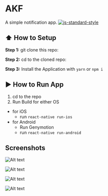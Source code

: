 #  AKF
A simple notification app.
[![js-standard-style](https://img.shields.io/badge/code%20style-standard-brightgreen.svg?style=flat)](http://standardjs.com/)


## :arrow_up: How to Setup

**Step 1:** git clone this repo:

**Step 2:** cd to the cloned repo:

**Step 3:** Install the Application with `yarn` or `npm i`


## :arrow_forward: How to Run App

1. cd to the repo
2. Run Build for either OS
  * for iOS
    * run `react-native run-ios`
  * for Android
    * Run Genymotion
    * run `react-native run-android`

## Screenshots

![Alt text](Screenshots/Screenshot_2018-05-28-12-28-05-557_com.akf.png?raw=true "Title")

![Alt text](Screenshots/Screenshot_2018-05-28-12-28-52-376_com.akf.png?raw=true "Title")

![Alt text](Screenshots/Screenshot_2018-05-28-12-28-58-609_com.akf.png?raw=true "Title")

![Alt text](Screenshots/Screenshot_2018-05-28-12-29-06-108_com.akf.png?raw=true "Title")